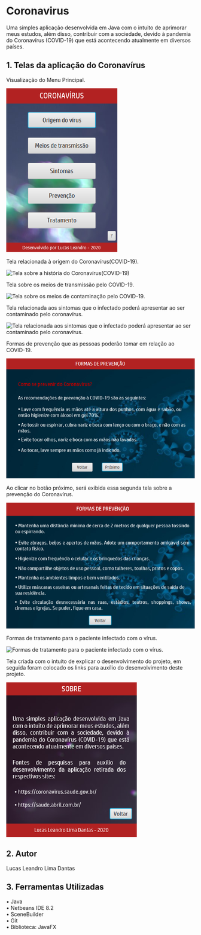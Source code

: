 # Coronavirus
Uma simples aplicação desenvolvida em Java com o intuito de aprimorar meus estudos, além disso, contribuir com a sociedade, devido à pandemia do Coronavírus (COVID-19) que está acontecendo atualmente em diversos países.

## 1. Telas da aplicação do Coronavírus
Visualização do Menu Principal.

![Menu Principal com botões para navegar pela opções do aplicativo](https://github.com/LucasLeandro04/Coronavirus/blob/master/Tela%20Principal.PNG)

Tela relacionada à origem do Coronavírus(COVID-19).

![Tela sobre a história do Coronavírus(COVID-19)](https://github.com/LucasLeandro04/Coronavirus/blob/master/Origem%20do%20V%C3%ADrus.PNG)

Tela sobre os meios de transmissão pelo COVID-19.

![Tela sobre os meios de contaminação pelo COVID-19.](https://github.com/LucasLeandro04/Coronavirus/blob/master/Meios%20de%20Transmiss%C3%A3o.PNG)

Tela relacionada aos sintomas que o infectado poderá apresentar ao ser contaminado pelo coronavírus.

![Tela relacionada aos sintomas que o infectado poderá apresentar ao ser contaminado pelo coronavírus.](https://github.com/LucasLeandro04/Coronavirus/blob/master/Sintomas%20do%20V%C3%ADrus.PNG)

Formas de prevenção que as pessoas poderão tomar em relação ao COVID-19.

![Formas de prevenção que as pessoas poderão tomar em relação ao COVID-19.](https://github.com/LucasLeandro04/Coronavirus/blob/master/Formas%20de%20Preven%C3%A7%C3%A3o%20n%C2%BA1.PNG)

Ao clicar no botão próximo, será exibida essa segunda tela sobre a prevenção do Coronavírus.

![Formas de prevenção que as pessoas poderão tomar em relação ao COVID-19.](https://github.com/LucasLeandro04/Coronavirus/blob/master/Formas%20de%20Preven%C3%A7%C3%A3o%20n%C2%BA2.PNG)

Formas de tratamento para o paciente infectado com o vírus.

![Formas de tratamento para o paciente infectado com o vírus.](https://github.com/LucasLeandro04/Coronavirus/blob/master/Tratamento%20do%20V%C3%ADrus.PNG)

Tela criada com o intuito de explicar o desenvolvimento do projeto, em seguida foram colocado os links para auxílio do desenvolvimento deste projeto.

![Tela criada com o intuito de explicar o desenvolvimento do projeto, em seguida foram colocado os links para auxílio do desenvolvimento deste projeto.](https://github.com/LucasLeandro04/Coronavirus/blob/master/Sobre.PNG)


## 2. Autor
Lucas Leandro Lima Dantas

## 3. Ferramentas Utilizadas
• Java <br/>
• Netbeans IDE 8.2 <br/>
• SceneBuilder <br/>
• Git <br/>
• Biblioteca: JavaFX

